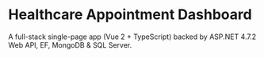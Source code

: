 # Healthcare Appointment Dashboard

A full-stack single-page app (Vue 2 + TypeScript) backed by ASP.NET 4.7.2 Web API, EF, MongoDB & SQL Server.
